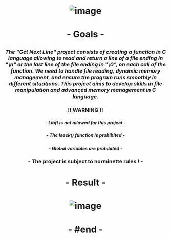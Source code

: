 # <p align="center"> ![image](https://github.com/ChrstphrChevalier/42Lausanne/assets/146819291/22aad003-90c9-4c08-8bff-81d3fc25ba7a) </p>

# <p align="center"> - Goals - </p>

### <p align="center"> *The "Get Next Line" project consists of creating a function in C language allowing to read and return a line of a file ending in "\n" or the last line of the file ending in "\0", on each call of the function. We need to handle file reading, dynamic memory management, and ensure the program runs smoothly in different situations. This project aims to develop skills in file manipulation and advanced memory management in C language.* </p>

### <p align="center"> !! **WARNING** !! </p>

##### <p align="center"> *- Libft is not allowed for this project -* </p>
##### <p align="center"> *- The lseek() function is prohibited -* </p>
##### <p align="center"> *- Global variables are prohibited -* </p>

### <p align="center"> - The project is subject to norminette rules ! - </p>

# <p align="center"> - Result - </p>

# <p align="center"> ![image](https://github.com/ChrstphrChevalier/42Lausanne/assets/146819291/d9667aea-b20e-4105-95bf-9cf91041cdb4) </p>

# <p align="center"> - #end - </p>
